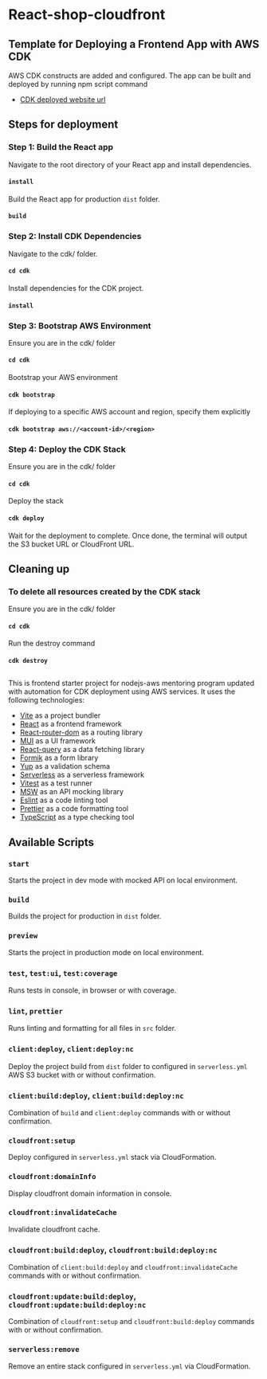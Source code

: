 # React-shop-cloudfront

## Template for Deploying a Frontend App with AWS CDK

AWS CDK constructs are added and configured. The app can be built and deployed by running npm script command

- [CDK deployed website url](https://d1t0jc81ahdh84.cloudfront.net/)

## Steps for deployment

### Step 1: Build the React app

Navigate to the root directory of your React app and install dependencies.

#### `install`

Build the React app for production `dist` folder.

#### `build`

### Step 2: Install CDK Dependencies

Navigate to the cdk/ folder.

#### `cd cdk`

Install dependencies for the CDK project.

#### `install`

### Step 3: Bootstrap AWS Environment

Ensure you are in the cdk/ folder

#### `cd cdk`

Bootstrap your AWS environment

#### `cdk bootstrap`

If deploying to a specific AWS account and region, specify them explicitly

#### `cdk bootstrap aws://<account-id>/<region>`

### Step 4: Deploy the CDK Stack

Ensure you are in the cdk/ folder

#### `cd cdk`

Deploy the stack

#### `cdk deploy`

Wait for the deployment to complete. Once done, the terminal will output the S3 bucket URL or CloudFront URL.

## Cleaning up

### To delete all resources created by the CDK stack

Ensure you are in the cdk/ folder

#### `cd cdk`

Run the destroy command

#### `cdk destroy`

##

This is frontend starter project for nodejs-aws mentoring program updated with automation for CDK deployment using AWS services. It uses the following technologies:

- [Vite](https://vitejs.dev/) as a project bundler
- [React](https://beta.reactjs.org/) as a frontend framework
- [React-router-dom](https://reactrouterdotcom.fly.dev/) as a routing library
- [MUI](https://mui.com/) as a UI framework
- [React-query](https://react-query-v3.tanstack.com/) as a data fetching library
- [Formik](https://formik.org/) as a form library
- [Yup](https://github.com/jquense/yup) as a validation schema
- [Serverless](https://serverless.com/) as a serverless framework
- [Vitest](https://vitest.dev/) as a test runner
- [MSW](https://mswjs.io/) as an API mocking library
- [Eslint](https://eslint.org/) as a code linting tool
- [Prettier](https://prettier.io/) as a code formatting tool
- [TypeScript](https://www.typescriptlang.org/) as a type checking tool

## Available Scripts

### `start`

Starts the project in dev mode with mocked API on local environment.

### `build`

Builds the project for production in `dist` folder.

### `preview`

Starts the project in production mode on local environment.

### `test`, `test:ui`, `test:coverage`

Runs tests in console, in browser or with coverage.

### `lint`, `prettier`

Runs linting and formatting for all files in `src` folder.

### `client:deploy`, `client:deploy:nc`

Deploy the project build from `dist` folder to configured in `serverless.yml` AWS S3 bucket with or without confirmation.

### `client:build:deploy`, `client:build:deploy:nc`

Combination of `build` and `client:deploy` commands with or without confirmation.

### `cloudfront:setup`

Deploy configured in `serverless.yml` stack via CloudFormation.

### `cloudfront:domainInfo`

Display cloudfront domain information in console.

### `cloudfront:invalidateCache`

Invalidate cloudfront cache.

### `cloudfront:build:deploy`, `cloudfront:build:deploy:nc`

Combination of `client:build:deploy` and `cloudfront:invalidateCache` commands with or without confirmation.

### `cloudfront:update:build:deploy`, `cloudfront:update:build:deploy:nc`

Combination of `cloudfront:setup` and `cloudfront:build:deploy` commands with or without confirmation.

### `serverless:remove`

Remove an entire stack configured in `serverless.yml` via CloudFormation.
